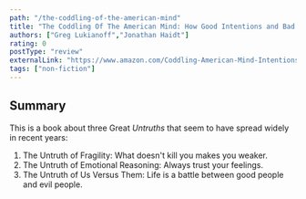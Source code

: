 ```yaml
---
path: "/the-coddling-of-the-american-mind"
title: "The Coddling Of The American Mind: How Good Intentions and Bad Ideas Are Setting Up a Generation For Failure"
authors: ["Greg Lukianoff","Jonathan Haidt"]
rating: 0
postType: "review"
externalLink: "https://www.amazon.com/Coddling-American-Mind-Intentions-Generation/dp/0735224897"
tags: ["non-fiction"]
---
```


## Summary
This is a book about three Great _Untruths_ that seem to have spread widely in recent years:

1. The Untruth of Fragility: What doesn't kill you makes you weaker.
2. The Untruth of Emotional Reasoning: Always trust your feelings.
3. The Untruth of Us Versus Them: Life is a battle between good people and evil people.
